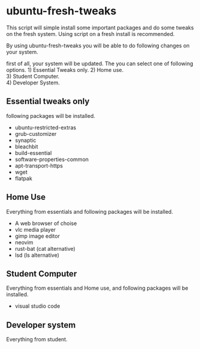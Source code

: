 # ubuntu-fresh-tweaks
This script will simple install some important packages and do some tweaks on the fresh system. Using script on a fresh install is recommended. 

By using ubuntu-fresh-tweaks you will be able to do following changes on your system.

first of all, your system will be updated. The you can select one of following options.
                1) Essential Tweaks only.
                2) Home use.                              
                3) Student Computer.                              
                4) Developer System.                              

## Essential tweaks only
following packages will be installed.
- ubuntu-restricted-extras 
- grub-customizer 
- synaptic 
- bleachbit 
- build-essential 
- software-properties-common 
- apt-transport-https 
- wget
- flatpak

## Home Use
Everything from essentials and following packages will be installed.
- A web browser of choise
- vlc media player
- gimp image editor
- neovim
- rust-bat (cat alternative)
- lsd (ls alternative)

## Student Computer
Everything from essentials and Home use, and following packages will be installed.
- visual studio code

## Developer system
Everything from student.
